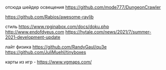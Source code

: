 ﻿отсюда шейдер освещения https://github.com/mode777/DungeonCrawler

https://github.com/Rabios/awesome-raylib

стиль
https://www.rpginabox.com/docs/doku.php
http://www.endofdyeus.com
https://hytale.com/news/2021/7/summer-2021-development-update


лайт физика
https://github.com/RandyGaul/qu3e
https://github.com/JuliMuehl/tinyboxes


карты из игр - https://www.vgmaps.com/